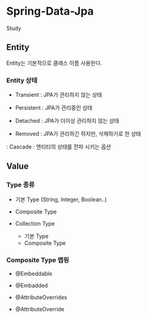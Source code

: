 # Spring-Data-Jpa

Study


## Entity

Entity는 기본적으로 클래스 이름 사용한다. 


### Entity 상태

- Transient : JPA가 관리하지 않는 상태

- Persistent : JPA가 관리중인 상태

- Detached : JPA가 더이상 관리하지 않는 상태 

- Removed : JPA가 관리하긴 하지만, 삭제하기로 한 상태


: Cascade : 엔티티의 상태를 전파 시키는 옵션


## Value 

### Type 종류

- 기본 Type (String, Integer, Boolean..)

- Composite Type

- Collection Type
  - 기본 Type
  - Composite Type
  

### Composite Type 맵핑
- @Embeddable

- @Embadded

- @AttributeOverrides

- @AttributeOverride

   


